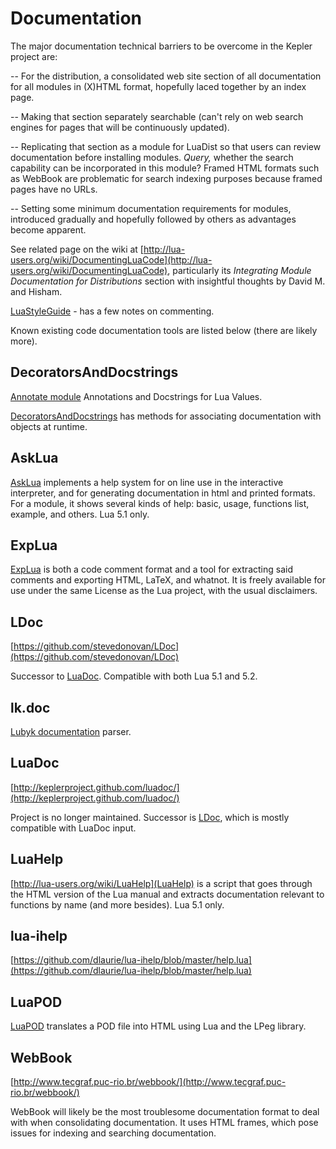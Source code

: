 # Documentation

The major documentation technical barriers to be overcome in the Kepler
project are:  
   
 -- For the distribution, a consolidated web site section of all
documentation for all modules in (X)HTML format, hopefully laced
together by an index page.  
   
 -- Making that section separately searchable (can't rely on web search
engines for pages that will be continuously updated).  
   
 -- Replicating that section as a module for LuaDist so that users can
review documentation before installing modules. *Query,* whether the
search capability can be incorporated in this module? Framed HTML
formats such as WebBook are problematic for search indexing purposes
because framed pages have no URLs.   
   
 -- Setting some minimum documentation requirements for modules,
introduced gradually and hopefully followed by others as advantages
become apparent.  
   
See related page on the wiki at
[http://lua-users.org/wiki/DocumentingLuaCode](http://lua-users.org/wiki/DocumentingLuaCode),
particularly its *Integrating Module Documentation for Distributions*
section with insightful thoughts by David M. and Hisham.   
   
 [LuaStyleGuide](http://lua-users.org/wiki/LuaStyleGuide) - has a few
notes on commenting.  
   
 Known existing code documentation tools are listed below (there are
likely more).  
   

## DecoratorsAndDocstrings

[Annotate module](http://siffiejoe.github.io/lua-annotate/) Annotations and Docstrings for Lua Values.

[DecoratorsAndDocstrings](http://lua-users.org/wiki/DecoratorsAndDocstrings) has
methods for associating documentation with objects at runtime.  

## AskLua

[AskLua](http://luaforge.net/projects/asklua/) implements a help system 
for on line use in the interactive interpreter, and for generating 
documentation in html and printed formats. For a module, it shows several 
kinds of help: basic, usage, functions list, example, and others. Lua 5.1 
only.


## ExpLua

[ExpLua](http://lua-users.org/wiki/ExpLua) is both a code comment format
and a tool for extracting said comments and exporting HTML, LaTeX, and
whatnot. It is freely available for use under the same License as the
Lua project, with the usual disclaimers.  
   

## LDoc

[https://github.com/stevedonovan/LDoc](https://github.com/stevedonovan/LDoc)  
   
 Successor to [LuaDoc](#xx1oFAHDuhtMXsPlSDl6Bg). Compatible with both
Lua 5.1 and 5.2.  
   

## lk.doc

[Lubyk documentation](http://doc.lubyk.org/) parser.  
   

## LuaDoc

[http://keplerproject.github.com/luadoc/](http://keplerproject.github.com/luadoc/)  
   
 Project is no longer maintained. Successor is
[LDoc](#034qfbE9KpXhcDzXAMRulg), which is mostly compatible with LuaDoc
input.  


## LuaHelp

[http://lua-users.org/wiki/LuaHelp](LuaHelp) is a script that goes 
through the HTML version of the Lua manual and extracts documentation 
relevant to functions by name (and more besides). Lua 5.1 only.


## lua-ihelp

[https://github.com/dlaurie/lua-ihelp/blob/master/help.lua](https://github.com/dlaurie/lua-ihelp/blob/master/help.lua)  
   

## LuaPOD

[LuaPOD](http://www.lua.inf.puc-rio.br/~sergio/luapod/) translates a POD
file into HTML using Lua and the LPeg library.  
   

## WebBook

[http://www.tecgraf.puc-rio.br/webbook/](http://www.tecgraf.puc-rio.br/webbook/)  
   
 WebBook will likely be the most troublesome documentation format to
deal with when consolidating documentation. It uses HTML frames, which
pose issues for indexing and searching documentation.  
